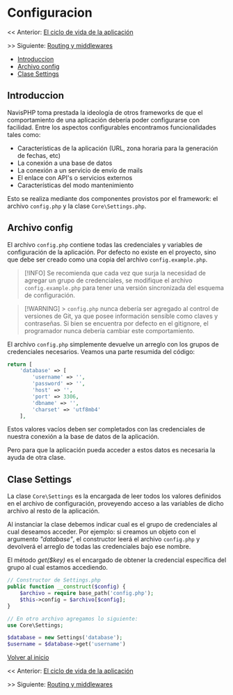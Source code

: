 # Configuracion

<< Anterior: [El ciclo de vida de la aplicación](ciclo_vida.md)

\>> Siguiente: [Routing y middlewares](routing_middlewares.md)

-   [Introduccion](#introduccion)
-   [Archivo config](#archivo-config)
-   [Clase Settings](#clase-settings)

## Introduccion

NavisPHP toma prestada la ideología de otros frameworks de que el comportamiento de una aplicación debería poder configurarse con facilidad. Entre los aspectos configurables encontramos funcionalidades tales como:

-   Características de la aplicación (URL, zona horaria para la generación de fechas, etc)
-   La conexión a una base de datos
-   La conexión a un servicio de envío de mails
-   El enlace con API's o servicios externos
-   Características del modo mantenimiento

Esto se realiza mediante dos componentes provistos por el framework: el archivo `config.php` y la clase `Core\Settings.php`.

## Archivo config

El archivo `config.php` contiene todas las credenciales y variables de configuración de la aplicación. Por defecto no existe en el proyecto, sino que debe ser creado como una copia del archivo `config.example.php`.

> [!INFO]
> Se recomienda que cada vez que surja la necesidad de agregar un grupo de credenciales, se modifique el archivo `config.example.php` para tener una versión sincronizada del esquema de configuración.

> [!WARNING] > `config.php` nunca debería ser agregado al control de versiones de Git, ya que posee información sensible como claves y contraseñas. Si bien se encuentra por defecto en el gitignore, el programador nunca debería cambiar este comportamiento.

El archivo `config.php` simplemente devuelve un arreglo con los grupos de credenciales necesarios. Veamos una parte resumida del código:

```php
return [
    'database' => [
        'username' => '',
        'password' => '',
        'host' => '',
        'port' => 3306,
        'dbname' => '',
        'charset' => 'utf8mb4'
    ],
```

Estos valores vacíos deben ser completados con las credenciales de nuestra conexión a la base de datos de la aplicación.

Pero para que la aplicación pueda acceder a estos datos es necesaria la ayuda de otra clase.

## Clase Settings

La clase `Core\Settings` es la encargada de leer todos los valores definidos en el archivo de configuración, proveyendo acceso a las variables de dicho archivo al resto de la aplicación.

Al instanciar la clase debemos indicar cual es el grupo de credenciales al cual deseamos acceder. Por ejemplo: si creamos un objeto con el argumento _"database"_, el constructor leerá el archivo `config.php` y devolverá el arreglo de todas las credenciales bajo ese nombre.

El método _get($key)_ es el encargado de obtener la credencial específica del grupo al cual estamos accediendo.

```php
// Constructor de Settings.php
public function __construct($config) {
    $archivo = require base_path('config.php');
    $this->config = $archivo[$config];
}

// En otro archivo agregamos lo siguiente:
use Core\Settings;

$database = new Settings('database');
$username = $database->get('username')
```

[Volver al inicio](#configuracion)

<< Anterior: [El ciclo de vida de la aplicación](ciclo_vida.md)

\>> Siguiente: [Routing y middlewares](routing_middlewares.md)
